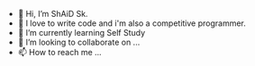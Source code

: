 - 👋 Hi, I’m ShAiD Sk.
- 👀 I love to write code and i'm also a competitive programmer.
- 🌱 I’m currently learning Self Study
- 💞️ I’m looking to collaborate on ...
- 📫 How to reach me ...

<!---
shaid45631/shaid45631 is a ✨ special ✨ repository because its `README.md` (this file) appears on your GitHub profile.
You can click the Preview link to take a look at your changes.
--->
